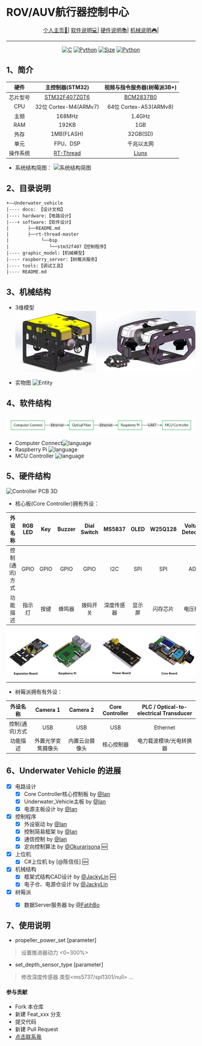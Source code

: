 # ROV/AUV航行器控制中心

<p align="center">
  <a href="https://zengwangfa.top/">个人主页🕺|</a>
  <a href="./software/README.md">软件说明💻|</a>
  <a href="./hardware/README.md">硬件说明📚|</a>
  <a href="./graphic_model/README.md">机械说明🎮|</a>
</p>

---

<p align="center">
  <a href="https://zh.wikipedia.org/wiki/C%E8%AF%AD%E8%A8%80"><img src="https://img.shields.io/badge/language-C-brigreen.svg?style=flat-square" alt="C"></a>
  <a href="https://zh.wikipedia.org/wiki/Python"><img src="https://img.shields.io/badge/language-Python-ff69b4.svg?style=flat-square" alt="Python"></a>
  <a href="https://img.shields.io"><img src="https://img.shields.io/github/repo-size/zengwangfa/Underwater-Vehicle?style=flat-square" alt="Size"></a>
  <a href="https://zh.wikipedia.org/wiki/%E6%A0%91%E8%8E%93%E6%B4%BE"><img src="https://img.shields.io/badge/-Raspberry%20Pi-pink.svg?style=flat-square" alt="Python"></a>
</p>

## 1、简介



| 硬件 | 主控制器(STM32) | 视频与指令服务器(树莓派3B+) | 
| :--: | :--: | :--: |
|芯片型号| [STM32F407ZGT6](/docs/DataSheet/STM32F407ZGT6.pdf) | [BCM2837B0](/docs/DataSheet/BCM2835-ARM-Peripherals.pdf) |
|CPU| 32位 Cortex-M4(ARMv7) | 64位 Cortex-A53(ARMv8) |
|主频| 168MHz | 1.4GHz |
|RAM| 192KB | 1GB |
|外存| 1MB(FLASH) | 32GB(SD) |
|单元| FPU、DSP | 千兆以太网 |
|操作系统| [RT-Thread](https://www.rt-thread.org/) | [Liunx](https://www.linux.org/) |
- 系统结构简图：
![系统结构简图](/docs/pictures/Structure.jpg "系统结构简图")


## 2、目录说明
```
+——Underwater_vehicle
|---- docs: 【设计文档】
|---- hardware:【电路设计】      
|---+ software:【软件设计】
|       ├──README.md
|       ├──rt-thread-master
|            └──bsp
|               └──stm32f407【控制程序】
|---- graphic_model:【机械模型】
|---- raspberry_server:【树莓派服务】
|---- tools:【调试工具】
|---- README.md
```

## 3、机械结构
- 3维模型
![ROV 3D](/docs/pictures/ROVMasetr_Model.png "ROVMaser Model")

- 实物图
![Entity](/docs/pictures/Entity.jpg "ROV Entity")

## 4、软件结构
![Connect Flow](/docs/pictures/Connect_Flow.jpg "Connect Flow")

- Computer Connect![language](https://img.shields.io/badge/language-C%23-blue.svg)
- Raspberry Pi    ![language](https://img.shields.io/badge/language-Python-ff69b4.svg)
- MCU Controller  ![language](https://img.shields.io/badge/language-C-brightgreen.svg)


## 5、硬件结构
![Controller PCB 3D](/docs/pictures/Controller_3D.jpg "Controller 3D")

- 核心板(Core Controller)拥有外设：

| 外设名称 | RGB LED | Key | Buzzer | Dial Switch | MS5837 | OLED | W25Q128 | Voltage Detection | Current Detection | Zigbee |  JY901 | USR-C216 | CP2102 | OV2640 Camera | Servo Motor | Searchlights | Perpellers |
| :---: | :---: | :---: | :---: | :---: | :---: | :---: | :---: | :---: | :---: | :---: | :---: | :---: | :---: | :---: | :---: | :---: | :---: |
| 控制(通讯)方式 | GPIO | GPIO | GPIO | GPIO | I2C | SPI | SPI | ADC | ADC | USART | USART | USART  | USART | DCMI-DMA | PWM | PWM | PWM |
| 功能描述 | 指示灯 | 按键 | 蜂鸣器 | 拨码开关 | 深度传感器 | 显示屏 | 闪存芯片 | 电压检测 | 电流检测 | 2.4G无线通信 | 九轴 | WiFi模块 | 串口转USB | 摄像头 | 舵机  | 探照灯 | ESC |

![Hardware PCB 3D](/docs/pictures/hardware.jpg "Hardware PCB 3D")

---

- 树莓派拥有有外设：

| 外设名称 | Camera 1 | Camera 2 | Core Controller | PLC / Optical-to-electrical Transducer |
| :---: | :---: | :---: | :---: | :---: |
| 控制(通讯)方式 | USB | USB | USB | Ethernet |
| 功能描述 | 外置光学变焦摄像头 | 内置云台摄像头 | 核心控制器 | 电力载波模块/光电转换器 | 





## 6、Underwater Vehicle 的进展
- [X] 电路设计
    - [X] Core Controller核心控制板 by [@Ian](https://github.com/zengwangfa)	
	- [X] Underwater_Vehicle主板 by [@Ian](https://github.com/zengwangfa)	
	- [X] 电源主板设计 by [@Ian](https://github.com/zengwangfa)
	
- [X] 控制程序
    - [X] 外设驱动 by [@Ian](https://github.com/zengwangfa)
	- [X] 控制简易框架 by [@Ian](https://github.com/zengwangfa)
	- [X] 通信控制 by [@Ian](https://github.com/zengwangfa)
	- [X] 定向控制算法 by [@Okurarisona](https://github.com/Okurarisona) 🆕
- [X] 上位机
	- [X] C#上位机 by [@陈信任] 🆕

- [X] 机械结构
	- [X] 框架式结构CAD设计 by [@JackyLin](https://github.com/JackyLin1205) 🆕
	- [X] 电子仓、电源仓设计 by [@JackyLin](https://github.com/JackyLin1205)

- [X] 树莓派
	- [X] 数据Server服务器 by [@FatihBo](https://github.com/FatihBo)


## 7、使用说明

- propeller_power_set [parameter]
> 设置推进器动力 <0~300%>
- set_depth_sensor_type [parameter]
> 修改深度传感器 类型<ms5737/spl1301/null>
...
#### 参与贡献

- Fork 本仓库
- 新建 Feat_xxx 分支
- 提交代码
- 新建 Pull Request
- [点击联系我](Mailto:zengwangfa@outlook.com)




